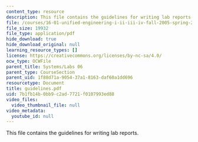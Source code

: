 ```yaml
---
content_type: resource
description: This file contains the guidelines for writing lab reports.
file: /courses/16-01-unified-engineering-i-ii-iii-iv-fall-2005-spring-2006/7b1fb14b0bb9c2ad7721f0107993ed88_guidelines.pdf
file_size: 19932
file_type: application/pdf
hide_download: true
hide_download_original: null
learning_resource_types: []
license: https://creativecommons.org/licenses/by-nc-sa/4.0/
ocw_type: OCWFile
parent_title: Systems/Labs 06
parent_type: CourseSection
parent_uid: 1f88d71a-9054-37a1-8163-daf60a1dd696
resourcetype: Document
title: guidelines.pdf
uid: 7b1fb14b-0bb9-c2ad-7721-f0107993ed88
video_files:
  video_thumbnail_file: null
video_metadata:
  youtube_id: null
---
```

This file contains the guidelines for writing lab reports.